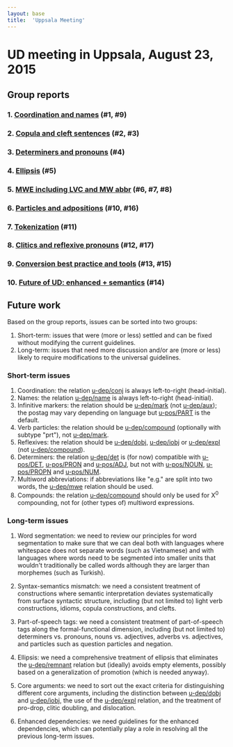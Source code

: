 ```yaml
---
layout: base
title:  'Uppsala Meeting'
---
```


# UD meeting in Uppsala, August 23, 2015

## Group reports

### 1. [Coordination and names](2015-08-23-uppsala/coordination.html) (#1, #9)

### 2. [Copula and cleft sentences](2015-08-23-uppsala/copula.html) (#2, #3)

### 3. [Determiners and pronouns](2015-08-23-uppsala/determiners.html) (#4)

### 4. [Ellipsis](2015-08-23-uppsala/ellipsis.html) (#5)

### 5. [MWE including LVC and MW abbr](2015-08-23-uppsala/mwe.html) (#6, #7, #8)

### 6. [Particles and adpositions](2015-08-23-uppsala/particles.html) (#10, #16)

### 7. [Tokenization](2015-08-23-uppsala/tokenization.html) (#11)

### 8. [Clitics and reflexive pronouns](2015-08-23-uppsala/clitics.html) (#12, #17)

### 9. [Conversion best practice and tools](2015-08-23-uppsala/conversion.html) (#13, #15)

### 10. [Future of UD: enhanced + semantics](2015-08-23-uppsala/future.html) (#14)

## Future work

Based on the group reports, issues can be sorted into two groups:

1. Short-term: issues that were (more or less) settled and can be fixed without modifying the current guidelines.
2. Long-term: issues that need more discussion and/or are (more or less) likely to require modifications to the universal guidelines.

### Short-term issues

1. Coordination: the relation [u-dep/conj]() is always left-to-right (head-initial).
2. Names: the relation [u-dep/name]() is always left-to-right (head-initial).
3. Infinitive markers: the relation should be [u-dep/mark]() (not [u-dep/aux]()); the postag may vary depending on language but [u-pos/PART]() is the default.
4. Verb particles: the relation should be [u-dep/compound]() (optionally with subtype "prt"), not [u-dep/mark]().
5. Reflexives: the relation should be [u-dep/dobj](), [u-dep/iobj]() or [u-dep/expl]() (not [u-dep/compound]()).
6. Determiners: the relation [u-dep/det]() is (for now) compatible with [u-pos/DET](), [u-pos/PRON]() and [u-pos/ADJ](), but not with [u-pos/NOUN](), [u-pos/PROPN]() and [u-pos/NUM]().
7. Multiword abbreviations: if abbreviations like "e.g." are split into two words, the [u-dep/mwe]() relation should be used.
8. Compounds: the relation [u-dep/compound]() should only be used for X<sup>0</sup> compounding, not for (other types of) multiword expressions.

### Long-term issues

1. Word segmentation: we need to review our principles for word segmentation to make sure that we can deal both with languages where whitespace does not separate words (such as Vietnamese) and with languages where words need to be segmented into smaller units that wouldn't traditionally be called words although they are larger than morphemes (such as Turkish).  

2. Syntax-semantics mismatch: we need a consistent treatment of constructions where semantic interpretation deviates systematically from surface syntactic structure, including (but not limited to) light verb constructions, idioms, copula constructions, and clefts. 

3. Part-of-speech tags: we need a consistent treatment of part-of-speech tags along the formal-functional dimension, including (but not limited to) determiners vs. pronouns, nouns vs. adjectives, adverbs vs. adjectives, and particles such as question particles and negation.

4. Ellipsis: we need a comprehensive treatment of ellipsis that eliminates the [u-dep/remnant]() relation but (ideally) avoids empty elements, possibly based on a generalization of promotion (which is needed anyway).

5. Core arguments: we need to sort out the exact criteria for distinguishing different core arguments, including the distinction between [u-dep/dobj]() and [u-dep/iobj](), the use of the [u-dep/expl]() relation, and the treatment of pro-drop, clitic doubling, and dislocation.

6. Enhanced dependencies: we need guidelines for the enhanced dependencies, which can potentially play a role in resolving all the previous long-term issues.


 
